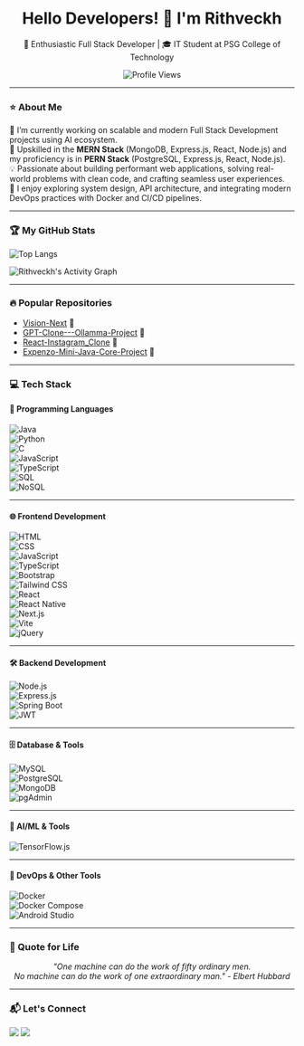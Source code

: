 <h1 align="center">Hello Developers! 👋 I'm Rithveckh</h1>

<p align="center">
  🚀 Enthusiastic Full Stack Developer | 🎓 IT Student at PSG College of Technology
</p>

<p align="center">
  <img src="https://komarev.com/ghpvc/?username=Rithveckh&color=blue" alt="Profile Views">
</p>

---

### ⭐ About Me
🔭 I’m currently working on scalable and modern Full Stack Development projects using AI ecosystem.  
🌱 Upskilled in the **MERN Stack** (MongoDB, Express.js, React, Node.js) and my proficiency is in **PERN Stack** (PostgreSQL, Express.js, React, Node.js).  
💡 Passionate about building performant web applications, solving real-world problems with clean code, and crafting seamless user experiences.  
🧠 I enjoy exploring system design, API architecture, and integrating modern DevOps practices with Docker and CI/CD pipelines.  

---

### 🏆 My GitHub Stats

![Top Langs](https://github-readme-stats.vercel.app/api/top-langs/?username=Rithveckh&layout=compact&theme=radical&langs_count=8)

![Rithveckh's Activity Graph](https://github-readme-activity-graph.vercel.app/graph?username=Rithveckh&theme=react-dark&hide_border=true)


---

### 🔥 Popular Repositories
- [Vision-Next](https://github.com/Rithveckh/Vision_Next.git) 🌟
- [GPT-Clone---Ollamma-Project](https://github.com/Rithveckh/GPT-Clone---Ollamma.git) 🌟
- [React-Instagram_Clone](https://github.com/Rithveckh/React-Instagram_Clone.git) 🌟
- [Expenzo-Mini-Java-Core-Project](https://github.com/Rithveckh/Expenzo_JavaProject) 🌟

---

### 💻 Tech Stack

#### 🚀 Programming Languages  
![Java](https://img.shields.io/badge/-Java-007396?style=flat-square&logo=java&logoColor=white)  
![Python](https://img.shields.io/badge/-Python-3776AB?style=flat-square&logo=python&logoColor=white)  
![C](https://img.shields.io/badge/-C-00599C?style=flat-square&logo=c&logoColor=white)  
![JavaScript](https://img.shields.io/badge/-JavaScript-F7DF1E?style=flat-square&logo=javascript&logoColor=black)  
![TypeScript](https://img.shields.io/badge/-TypeScript-3178C6?style=flat-square&logo=typescript&logoColor=white)  
![SQL](https://img.shields.io/badge/-SQL-003B57?style=flat-square&logo=postgresql&logoColor=white)  
![NoSQL](https://img.shields.io/badge/-NoSQL-4DB33D?style=flat-square&logo=mongodb&logoColor=white)

---

#### 🌐 Frontend Development  
![HTML](https://img.shields.io/badge/-HTML-E34F26?style=flat-square&logo=html5&logoColor=white)  
![CSS](https://img.shields.io/badge/-CSS-1572B6?style=flat-square&logo=css3&logoColor=white)  
![JavaScript](https://img.shields.io/badge/-JavaScript-F7DF1E?style=flat-square&logo=javascript&logoColor=black)  
![TypeScript](https://img.shields.io/badge/-TypeScript-3178C6?style=flat-square&logo=typescript&logoColor=white)  
![Bootstrap](https://img.shields.io/badge/-Bootstrap-7952B3?style=flat-square&logo=bootstrap&logoColor=white)  
![Tailwind CSS](https://img.shields.io/badge/-TailwindCSS-06B6D4?style=flat-square&logo=tailwind-css&logoColor=white)  
![React](https://img.shields.io/badge/-React-61DAFB?style=flat-square&logo=react&logoColor=black)  
![React Native](https://img.shields.io/badge/-React%20Native-20232A?style=flat-square&logo=react&logoColor=61DAFB)  
![Next.js](https://img.shields.io/badge/-Next.js-000000?style=flat-square&logo=next.js&logoColor=white)  
![Vite](https://img.shields.io/badge/-Vite-646CFF?style=flat-square&logo=vite&logoColor=white)  
![jQuery](https://img.shields.io/badge/-jQuery-0769AD?style=flat-square&logo=jquery&logoColor=white)

---

#### 🛠 Backend Development  
![Node.js](https://img.shields.io/badge/-Node.js-339933?style=flat-square&logo=node.js&logoColor=white)  
![Express.js](https://img.shields.io/badge/-Express.js-000000?style=flat-square&logo=express&logoColor=white)  
![Spring Boot](https://img.shields.io/badge/-Spring%20Boot-6DB33F?style=flat-square&logo=spring-boot&logoColor=white)  
![JWT](https://img.shields.io/badge/-JWT-000000?style=flat-square&logo=jsonwebtokens&logoColor=white)

---

#### 🗄️ Database & Tools  
![MySQL](https://img.shields.io/badge/-MySQL-4479A1?style=flat-square&logo=mysql&logoColor=white)  
![PostgreSQL](https://img.shields.io/badge/-PostgreSQL-336791?style=flat-square&logo=postgresql&logoColor=white)  
![MongoDB](https://img.shields.io/badge/-MongoDB-47A248?style=flat-square&logo=mongodb&logoColor=white)  
![pgAdmin](https://img.shields.io/badge/-pgAdmin-336791?style=flat-square&logo=postgresql&logoColor=white)

---

#### 🧠 AI/ML & Tools  
![TensorFlow.js](https://img.shields.io/badge/-TensorFlow.js-FF6F00?style=flat-square&logo=tensorflow&logoColor=white)

---

#### 🧪 DevOps & Other Tools  
![Docker](https://img.shields.io/badge/-Docker-2496ED?style=flat-square&logo=docker&logoColor=white)  
![Docker Compose](https://img.shields.io/badge/-Docker%20Compose-384d54?style=flat-square&logo=docker&logoColor=white)  
![Android Studio](https://img.shields.io/badge/-Android%20Studio-3DDC84?style=flat-square&logo=android-studio&logoColor=white)

---

### 💬 Quote for Life
<p align="center">
  <i>"One machine can do the work of fifty ordinary men. <br>
  No machine can do the work of one extraordinary man." - Elbert Hubbard</i>
</p>

---

### 📬 Let's Connect
<p align="left">
  <a href="mailto:rithveckhdhamodharan@gmail.com"><img src="https://img.shields.io/badge/Gmail-D14836?style=flat-square&logo=gmail&logoColor=white"></a>
  <a href="https://www.linkedin.com/in/rithveckh-d-3b598328a"><img src="https://img.shields.io/badge/LinkedIn-0A66C2?style=flat-square&logo=linkedin&logoColor=white"></a>
</p>
